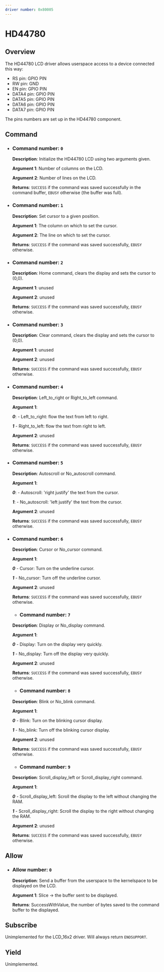 ```yaml
---
driver number: 0x80005
---
```


# HD44780

## Overview

The HD44780 LCD driver allows userspace access to a device connected this way:

  * RS pin: GPIO PIN
  * RW pin: GND
  * EN pin: GPIO PIN
  * DATA4 pin: GPIO PIN
  * DATA5 pin: GPIO PIN
  * DATA6 pin: GPIO PIN
  * DATA7 pin: GPIO PIN

The pins numbers are set up in the HD44780 component.

## Command

  * ### Command number: `0`

    **Description**: Initialize the HD44780 LCD using two arguments given.

    **Argument 1**: Number of columns on the LCD.

    **Argument 2**: Number of lines on the LCD.

    **Returns**: `SUCCESS` if the command was saved successfully in the 
    command buffer, `EBUSY` otherwise (the buffer was full).

  * ### Command number: `1`

    **Description**: Set cursor to a given position.

    **Argument 1**: The column on which to set the cursor.

    **Argument 2**: The line on which to set the cursor.

    **Returns**: `SUCCESS` if the command was saved successfully, `EBUSY` 
    otherwise.

  * ### Command number: `2`

    **Description**: Home command, clears the display and sets the cursor 
    to (0,0).

    **Argument 1**: unused

    **Argument 2**: unused

    **Returns**: `SUCCESS` if the command was saved successfully, `EBUSY`
    otherwise.

  * ### Command number: `3`

    **Description**: Clear command, clears the display and sets the cursor 
    to (0,0).

    **Argument 1**: unused

    **Argument 2**: unused

    **Returns**: `SUCCESS` if the command was saved successfully, `EBUSY`
    otherwise.

  * ### Command number: `4`

    **Description**: Left_to_right or Right_to_left command.

    **Argument 1**: 

    ***0***: - Left_to_right: flow the text from left to right.
    
    ***1*** - Right_to_left: flow the text from right to left.

    **Argument 2**: unused

    **Returns**: `SUCCESS` if the command was saved successfully, `EBUSY`
    otherwise.

  * ### Command number: `5`

    **Description**: Autoscroll or No_autoscroll command.

    **Argument 1**: 
    
    ***0***: - Autoscroll: 'right justify' the text from the cursor.
                    
    ***1***: - No_autoscroll: 'left justify' the text from the cursor.

    **Argument 2**: unused

    **Returns**: `SUCCESS` if the command was saved successfully, `EBUSY`
    otherwise.

 * ### Command number: `6`

    **Description**: Cursor or No_cursor command.

    **Argument 1**: 
    
    ***0*** - Cursor: Turn on the underline cursor.
    
    ***1*** - No_cursor: Turn off the underline cursor.

    **Argument 2**: unused

    **Returns**: `SUCCESS` if the command was saved successfully, `EBUSY`
    otherwise.

   * ### Command number: `7`

    **Description**: Display or No_display command.

    **Argument 1**: 
    
    ***0*** - Display: Turn on the display very quickly.
    
    ***1*** - No_display: Turn off the display very quickly.

    **Argument 2**: unused

    **Returns**: `SUCCESS` if the command was saved successfully, `EBUSY`
    otherwise.

   * ### Command number: `8`

    **Description**: Blink or No_blink command.

    **Argument 1**: 
    
    ***0*** - Blink: Turn on the blinking cursor display.
                    
    ***1*** - No_blink: Turn off the blinking cursor display.

    **Argument 2**: unused

    **Returns**: `SUCCESS` if the command was saved successfully, `EBUSY`
    otherwise.
 
   * ### Command number: `9`

    **Description**: Scroll_display_left or Scroll_display_right command.

    **Argument 1**: 
    
    ***0*** - Scroll_display_left:  Scroll the display to the left
    without changing the RAM.
                    
    ***1*** - Scroll_display_right: Scroll the display to the right
     without changing the RAM.

    **Argument 2**: unused

    **Returns**: `SUCCESS` if the command was saved successfully, `EBUSY`
    otherwise.

## Allow

  * ### Allow number: `0`

    **Description**: Send a buffer from the userspace to the kernelspace to be
    displayed on the LCD.

    **Argument 1**: Slice -> the buffer sent to be displayed.

    **Returns**: SuccessWithValue, the number of bytes saved to the command
    buffer to the displayed.

## Subscribe

Unimplemented for the LCD_16x2 driver. Will always return `ENOSUPPORT`.

## Yield 

Unimplemented.
